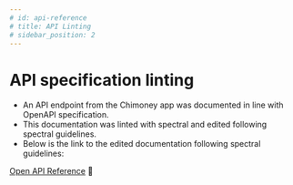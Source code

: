 ```yaml
---
# id: api-reference
# title: API Linting
# sidebar_position: 2
---
```


# API specification linting 
- An API endpoint from the Chimoney app was documented in line with OpenAPI specification. 
- This documentation was linted with spectral and edited following spectral guidelines.
- Below is the link to the edited documentation following spectral guidelines: 

[Open API Reference](/api.html) 🚀
